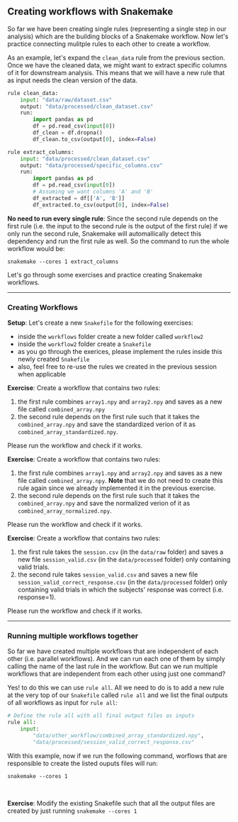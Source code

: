 
## Creating workflows with Snakemake

So far we have been creating single rules (representing a single step in our analysis) which are the building blocks of a Snakemake workflow. Now let's practice connecting mulitple rules to each other to create a workflow.

As an example, let's expand the `clean_data` rule from the previous section. Once we have the cleaned data, we might want to extract specific columns of it for downstream analysis. This means that we will have a new rule that as input needs the clean version of the data.

```python
rule clean_data:
    input: "data/raw/dataset.csv"
    output: "data/processed/clean_dataset.csv"
    run:
        import pandas as pd
        df = pd.read_csv(input[0])
        df_clean = df.dropna()
        df_clean.to_csv(output[0], index=False)

rule extract_columns:
    input: "data/processed/clean_dataset.csv"
    output: "data/processed/specific_columns.csv"
    run:
        import pandas as pd
        df = pd.read_csv(input[0])
        # Assuming we want columns 'A' and 'B'
        df_extracted = df[['A', 'B']]
        df_extracted.to_csv(output[0], index=False)
```

**No need to run every single rule**: Since the second rule depends on the first rule (i.e. the input to the second rule is the output of the first rule) if we only run the second rule, Snakemake will automallically detect this dependency and run the first rule as well. So the command to run the whole workflow would be:
```
snakemake --cores 1 extract_columns
```

Let's go through some exercises and practice creating Snakemake workflows.

---

### Creating Workflows

**Setup**: Let's create a new `Snakefile` for the following exercises:
- inside the `workflows` folder create a new folder called `workflow2`
- inside the `workflow2` folder create a `Snakefile`
- as you go through the exerices, please implement the rules inside this newly created `Snakefile`
- also, feel free to re-use the rules we created in the previous session when applicable

**Exercise**: Create a workflow that contains two rules:
1. the first rule combines `array1.npy` and `array2.npy` and saves as a new file called `combined_array.npy` 
2. the second rule depends on the first rule such that it takes the `combined_array.npy` and save the standardized verion of it as `combined_array_standardized.npy`.

Please run the workflow and check if it works.

**Exercise**: Create a workflow that contains two rules:
1. the first rule combines `array1.npy` and `array2.npy` and saves as a new file called `combined_array.npy`. **Note** that we do not need to create this rule again since we already implemented it in the previous exercise.
2. the second rule depends on the first rule such that it takes the `combined_array.npy` and save the normalized verion of it as `combined_array_normalized.npy`.

Please run the workflow and check if it works.

**Exercise**: Create a workflow that contains two rules:
1. the first rule takes the `session.csv` (in the `data/raw` folder) and saves a new file `session_valid.csv` (in the `data/processed` folder) only containing valid trials.
2. the second rule takes `session_valid.csv` and saves a new file `session_valid_correct_response.csv` (in the `data/processed` folder) only containing valid trials in which the subjects' response was correct (i.e. response=1).

Please run the workflow and check if it works.

---

### Running multiple workflows together

So far we have created multiple workflows that are independent of each other (i.e. parallel workflows). And we can run each one of them by simply calling the name of the last rule in the workflow. But can we run multiple workflows that are independent from each other using just one command?

Yes! to do this we can use `rule all`. All we need to do is to add a new rule at the very top of our `Snakefile` called `rule all` and we list the final outputs of all workflows as input for `rule all`:

```python
# Define the rule all with all final output files as inputs
rule all:
    input:
        "data/other_workflow/combined_array_standardized.npy",
        "data/processed/session_valid_correct_response.csv"
```

With this example, now if we run the following command, worflows that are responsible to create the listed ouputs files will run:
```
snakemake --cores 1
```

<br>

**Exercise**: Modify the existing Snakefile such that all the output files are created by just running `snakemake --cores 1`
